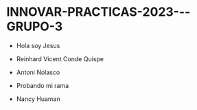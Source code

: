 # INNOVAR-PRACTICAS-2023---GRUPO-3

- Hola soy Jesus 
- Reinhard Vicent Conde Quispe
- Antoni Nolasco

- Probando mi rama
- Nancy Huaman
